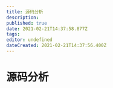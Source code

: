 ```yaml
---
title: 源码分析
description: 
published: true
date: 2021-02-21T14:37:58.877Z
tags: 
editor: undefined
dateCreated: 2021-02-21T14:37:56.400Z
---
```


# 源码分析